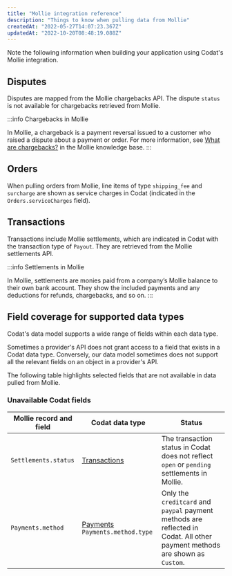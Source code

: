 ```yaml
---
title: "Mollie integration reference"
description: "Things to know when pulling data from Mollie"
createdAt: "2022-05-27T14:07:23.367Z"
updatedAt: "2022-10-20T08:48:19.088Z"
---
```


Note the following information when building your application using Codat's Mollie integration.

## Disputes

Disputes are mapped from the Mollie chargebacks API. The dispute `status` is not available for chargebacks retrieved from Mollie.

:::info Chargebacks in Mollie

In Mollie, a chargeback is a payment reversal issued to a customer who raised a dispute about a payment or order. For more information, see <a href="https://help.mollie.com/hc/en-us/articles/115001470869-What-are-chargebacks-" target="_blank">What are chargebacks?</a> in the Mollie knowledge base.
:::

## Orders

When pulling orders from Mollie, line items of type `shipping_fee` and `surcharge` are shown as service charges in Codat (indicated in the `Orders.serviceCharges` field).

## Transactions

Transactions include Mollie settlements, which are indicated in Codat with the transaction type of `Payout`. They are retrieved from the Mollie settlements API.

:::info Settlements in Mollie

In Mollie, settlements are monies paid from a company’s Mollie balance to their own bank account. They show the included payments and any deductions for refunds, chargebacks, and so on.
:::

## Field coverage for supported data types

Codat's data model supports a wide range of fields within each data type.

Sometimes a provider's API does not grant access to a field that exists in a Codat data type. Conversely, our data model sometimes does not support all the relevant fields on an object in a provider's API.

The following table highlights selected fields that are not available in data pulled from Mollie.

### Unavailable Codat fields

|Mollie record and field|Codat data type|Status|
|----|----|----|
|`Settlements.status`|[Transactions](/commerce-api#/schemas/transactions)|The transaction status in Codat does not reflect `open` or `pending` settlements in Mollie.|
|`Payments.method`|[Payments](/commerce-api#/schemas/payments) `Payments.method.type`|Only the `creditcard` and `paypal` payment methods are reflected in Codat. All other payment methods are shown as `Custom`.|

